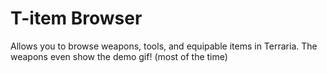 # T-item Browser
Allows you to browse weapons, tools, and equipable items in Terraria. The weapons even show the demo gif! (most of the time)
